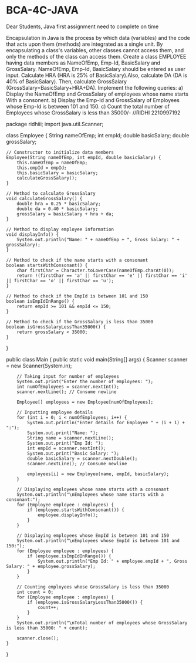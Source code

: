 # BCA-4C-JAVA
Dear Students, Java first assignment need to complete on time

Encapsulation in Java is the process by which data (variables) and the code that acts upon them (methods) are integrated as a single unit. By encapsulating a class's variables, other classes cannot access them, and only the methods of the class can access them. 
Create a class EMPLOYEE having data members as NameOfEmp, Emp-Id, BasicSalary and GrossSalary. NameOfEmp, Emp-Id, BasicSalary should be entered as user input. Calculate HRA (HRA is 25% of BasicSalary).Also, calculate DA (DA is 40% of BasicSalary). Then, calculate GrossSalary (GrossSalary=BasicSalary+HRA+DA). 
Implement the following queries: 
a) Display the NameOfEmp and GrossSalary of employees whose name starts With a consonent.
b) Display the Emp-Id and GrossSalary of Employees whose Emp-Id is between 101 and 150.
c) Count the total number of Employees whose GrossSalary is less than 35000/-
//RIDHI 2210997192


package ridhiii;
import java.util.Scanner;

class Employee {
    String nameOfEmp;
    int empId;
    double basicSalary;
    double grossSalary;

    // Constructor to initialize data members
    Employee(String nameOfEmp, int empId, double basicSalary) {
        this.nameOfEmp = nameOfEmp;
        this.empId = empId;
        this.basicSalary = basicSalary;
        calculateGrossSalary();
    }

    // Method to calculate GrossSalary
    void calculateGrossSalary() {
        double hra = 0.25 * basicSalary;
        double da = 0.40 * basicSalary;
        grossSalary = basicSalary + hra + da;
    }

    // Method to display employee information
    void displayInfo() {
        System.out.println("Name: " + nameOfEmp + ", Gross Salary: " + grossSalary);
    }

    // Method to check if the name starts with a consonant
    boolean startsWithConsonant() {
        char firstChar = Character.toLowerCase(nameOfEmp.charAt(0));
        return !(firstChar == 'a' || firstChar == 'e' || firstChar == 'i' || firstChar == 'o' || firstChar == 'u');
    }

    // Method to check if the EmpId is between 101 and 150
    boolean isEmpIdInRange() {
        return empId >= 101 && empId <= 150;
    }

    // Method to check if the GrossSalary is less than 35000
    boolean isGrossSalaryLessThan35000() {
        return grossSalary < 35000;
    }
}


public class Main {
	public static void main(String[] args) {
        Scanner scanner = new Scanner(System.in);

        // Taking input for number of employees
        System.out.print("Enter the number of employees: ");
        int numOfEmployees = scanner.nextInt();
        scanner.nextLine(); // Consume newline

        Employee[] employees = new Employee[numOfEmployees];

        // Inputting employee details
        for (int i = 0; i < numOfEmployees; i++) {
            System.out.println("Enter details for Employee " + (i + 1) + ":");
            System.out.print("Name: ");
            String name = scanner.nextLine();
            System.out.print("Emp Id: ");
            int empId = scanner.nextInt();
            System.out.print("Basic Salary: ");
            double basicSalary = scanner.nextDouble();
            scanner.nextLine(); // Consume newline

            employees[i] = new Employee(name, empId, basicSalary);
        }

        // Displaying employees whose name starts with a consonant
        System.out.println("\nEmployees whose name starts with a consonant:");
        for (Employee employee : employees) {
            if (employee.startsWithConsonant()) {
                employee.displayInfo();
            }
        }

        // Displaying employees whose EmpId is between 101 and 150
        System.out.println("\nEmployees whose EmpId is between 101 and 150:");
        for (Employee employee : employees) {
            if (employee.isEmpIdInRange()) {
                System.out.println("Emp Id: " + employee.empId + ", Gross Salary: " + employee.grossSalary);
            }
        }

        // Counting employees whose GrossSalary is less than 35000
        int count = 0;
        for (Employee employee : employees) {
            if (employee.isGrossSalaryLessThan35000()) {
                count++;
            }
        }
        System.out.println("\nTotal number of employees whose GrossSalary is less than 35000: " + count);

        scanner.close();
    }
}
